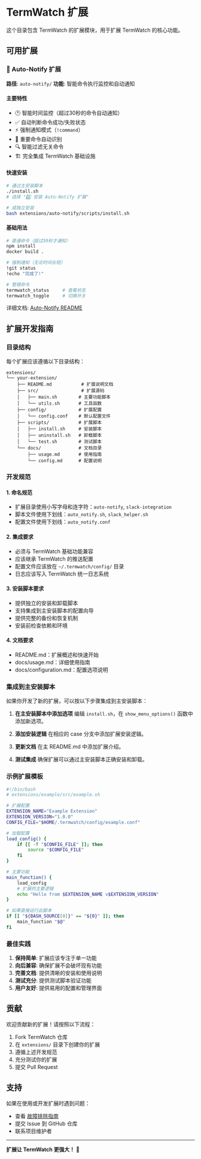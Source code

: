 # TermWatch 扩展

这个目录包含 TermWatch 的扩展模块，用于扩展 TermWatch 的核心功能。

## 可用扩展

### 🔔 Auto-Notify 扩展
**路径**: `auto-notify/`
**功能**: 智能命令执行监控和自动通知

#### 主要特性
- 🕐 智能时间监控（超过30秒的命令自动通知）
- ✅ 自动判断命令成功/失败状态
- ⚡ 强制通知模式（`!command`）
- 🎯 重要命令自动识别
- 🔍 智能过滤无关命令
- 🏗️ 完全集成 TermWatch 基础设施

#### 快速安装
```bash
# 通过主安装脚本
./install.sh
# 选择 "4️⃣ 安装 Auto-Notify 扩展"

# 或独立安装
bash extensions/auto-notify/scripts/install.sh
```

#### 基础用法
```bash
# 普通命令（超过30秒才通知）
npm install
docker build .

# 强制通知（无论时间长短）
!git status
!echo "完成了!"

# 管理命令
termwatch_status     # 查看状态
termwatch_toggle     # 切换开关
```

详细文档: [Auto-Notify README](auto-notify/README.md)

## 扩展开发指南

### 目录结构
每个扩展应该遵循以下目录结构：

```
extensions/
└── your-extension/
    ├── README.md           # 扩展说明文档
    ├── src/                # 扩展源码
    │   ├── main.sh        # 主要功能脚本
    │   └── utils.sh       # 工具函数
    ├── config/            # 扩展配置
    │   └── config.conf    # 默认配置文件
    ├── scripts/           # 扩展脚本
    │   ├── install.sh     # 安装脚本
    │   ├── uninstall.sh   # 卸载脚本
    │   └── test.sh        # 测试脚本
    └── docs/              # 文档目录
        ├── usage.md       # 使用指南
        └── config.md      # 配置说明
```

### 开发规范

#### 1. 命名规范
- 扩展目录使用小写字母和连字符：`auto-notify`, `slack-integration`
- 脚本文件使用下划线：`auto_notify.sh`, `slack_helper.sh`
- 配置文件使用下划线：`auto_notify.conf`

#### 2. 集成要求
- 必须与 TermWatch 基础功能兼容
- 应该继承 TermWatch 的推送配置
- 配置文件应该放在 `~/.termwatch/config/` 目录
- 日志应该写入 TermWatch 统一日志系统

#### 3. 安装脚本要求
- 提供独立的安装和卸载脚本
- 支持集成到主安装脚本的配置向导
- 提供完整的备份和恢复机制
- 安装前检查依赖和环境

#### 4. 文档要求
- README.md：扩展概述和快速开始
- docs/usage.md：详细使用指南
- docs/configuration.md：配置选项说明

### 集成到主安装脚本

如果你开发了新的扩展，可以按以下步骤集成到主安装脚本：

1. **在主安装脚本中添加选项**
   编辑 `install.sh`，在 `show_menu_options()` 函数中添加新选项。

2. **添加安装逻辑**
   在相应的 case 分支中添加扩展安装逻辑。

3. **更新文档**
   在主 README.md 中添加扩展介绍。

4. **测试集成**
   确保扩展可以通过主安装脚本正确安装和卸载。

### 示例扩展模板

```bash
#!/bin/bash
# extensions/example/src/example.sh

# 扩展配置
EXTENSION_NAME="Example Extension"
EXTENSION_VERSION="1.0.0"
CONFIG_FILE="$HOME/.termwatch/config/example.conf"

# 加载配置
load_config() {
    if [[ -f "$CONFIG_FILE" ]]; then
        source "$CONFIG_FILE"
    fi
}

# 主要功能
main_function() {
    load_config
    # 扩展的主要逻辑
    echo "Hello from $EXTENSION_NAME v$EXTENSION_VERSION"
}

# 如果直接运行此脚本
if [[ "${BASH_SOURCE[0]}" == "${0}" ]]; then
    main_function "$@"
fi
```

### 最佳实践

1. **保持简单**: 扩展应该专注于单一功能
2. **向后兼容**: 确保扩展不会破坏现有功能
3. **完善文档**: 提供清晰的安装和使用说明
4. **测试充分**: 提供测试脚本验证功能
5. **用户友好**: 提供易用的配置和管理界面

## 贡献

欢迎贡献新的扩展！请按照以下流程：

1. Fork TermWatch 仓库
2. 在 `extensions/` 目录下创建你的扩展
3. 遵循上述开发规范
4. 充分测试你的扩展
5. 提交 Pull Request

## 支持

如果在使用或开发扩展时遇到问题：
- 查看 [故障排除指南](../docs/troubleshooting.md)
- 提交 Issue 到 GitHub 仓库
- 联系项目维护者

---

**扩展让 TermWatch 更强大！** 🚀